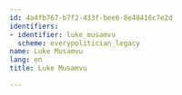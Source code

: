 ```yaml
---
id: 4a4fb767-b7f2-433f-bee6-8e48416c7e2d
identifiers:
- identifier: luke_musamvu
  scheme: everypolitician_legacy
name: Luke Musamvu
lang: en
title: Luke Musamvu

---
```

